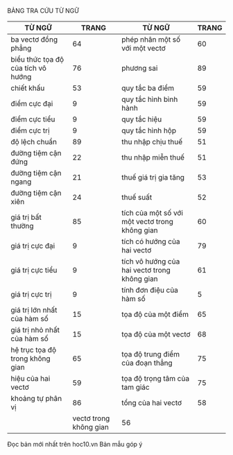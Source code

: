 BẢNG TRA CỨU TỪ NGỮ

TỪ NGỮ | TRANG | TỪ NGỮ | TRANG
--- | --- | --- | ---
ba vectơ đồng phẳng | 64 | phép nhân một số với một vectơ | 60
biểu thức tọa độ của tích vô hướng | 76 | phương sai | 89
chiết khấu | 53 | quy tắc ba điểm | 59
điểm cực đại | 9 | quy tắc hình bình hành | 59
điểm cực tiểu | 9 | quy tắc hiệu | 59
điểm cực trị | 9 | quy tắc hình hộp | 59
độ lệch chuẩn | 89 | thu nhập chịu thuế | 51
đường tiệm cận đứng | 22 | thu nhập miễn thuế | 51
đường tiệm cận ngang | 21 | thuế giá trị gia tăng | 53
đường tiệm cận xiên | 24 | thuế suất | 52
giá trị bất thường | 85 | tích của một số với một vectơ trong không gian | 60
giá trị cực đại | 9 | tích có hướng của hai vectơ | 79
giá trị cực tiểu | 9 | tích vô hướng của hai vectơ trong không gian | 61
giá trị cực trị | 9 | tính đơn điệu của hàm số | 5
giá trị lớn nhất của hàm số | 15 | tọa độ của một điểm | 65
giá trị nhỏ nhất của hàm số | 15 | tọa độ của một vectơ | 68
hệ trục tọa độ trong không gian | 65 | tọa độ trung điểm của đoạn thẳng | 75
hiệu của hai vectơ | 59 | tọa độ trọng tâm của tam giác | 75
khoảng tự phân vị | 86 | tổng của hai vectơ | 58
 |  | vectơ trong không gian | 56

Đọc bản mới nhất trên hoc10.vn
Bản mẫu góp ý